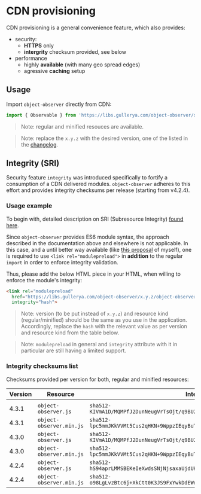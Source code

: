 # CDN provisioning

CDN provisioning is a general convenience feature, which also provides:
- security:
  - __HTTPS__ only
  - __intergrity__ checksum provided, see below
- performance
  - highly __available__ (with many geo spread edges)
  - agressive __caching__ setup

## Usage

Import `object-observer` directly from CDN:
```js
import { Observable } from 'https://libs.gullerya.com/object-observer/x.y.z/object-observer.min.js';
```

> Note: regular and minified resouces are available.

> Note: replace the `x.y.z` with the desired version, one of the listed in the [changelog](changelog.md).

## Integrity (SRI)

Security feature `integrity` was introduced specifically to fortify a consumption of a CDN delivered modules.
`object-observer` adheres to this effort and provides integrity checksums per release (starting from v4.2.4).

### Usage example

To begin with, detailed description on SRI (Subresource Integrity) [found here](https://developer.mozilla.org/en-US/docs/Web/Security/Subresource_Integrity).

Since `object-observer` provides ES6 module syntax, the approach described in the documentation above and elsewhere is not applicable.
In this case, and a until better way available (like [this proposal](https://github.com/tc39/proposal-import-assertions/issues/113) of myself), one is required to use `<link rel="modulepreload">` in __addition__ to the regular `import` in order to enforce integrity validation.

Thus, please add the below HTML piece in your HTML, when willing to enforce the module's integrity:
```html
<link rel="modulepreload" 
  href="https://libs.gullerya.com/object-observer/x.y.z/object-observer.min.js"
  integrity="hash">
```

> Note: version (to be put instead of `x.y.z`) and resource kind (regular/minified) should be the same as you use in the application. Accordingly, replace the `hash` with the relevant value as per version and resource kind from the table below.

> Note: `modulepreload` in general and `integrity` attribute with it in particular are still having a limited support.

### Integrity checksums list

Checksums provided per version for both, regular and minified resources:

| Version | Resource | Integrity checksum (hash) |
|---------|----------|---------------------------|
|<!--INSERT-MARKER-->
| 4.3.1 | `object-observer.js` | `sha512-KIVmA1D/MQMPfJ2DunNeugVrTsOjt/q9BU2+C2E4PEMT+Om5kRE8nl/at+zBKbO7yUih/T9VmiQw50mROPfI/A==` |
| 4.3.1 | `object-observer.min.js` | `sha512-lpc5mmJKkVVMt5Cus2qHKN+9WppzIEqyBuT1ROmI2w+dC+RRwi0jB9p0El55Yoh2m5cmDOcXbv3YMyWQd22oZA==` |
| 4.3.0 | `object-observer.js` | `sha512-KIVmA1D/MQMPfJ2DunNeugVrTsOjt/q9BU2+C2E4PEMT+Om5kRE8nl/at+zBKbO7yUih/T9VmiQw50mROPfI/A==` |
| 4.3.0 | `object-observer.min.js` | `sha512-lpc5mmJKkVVMt5Cus2qHKN+9WppzIEqyBuT1ROmI2w+dC+RRwi0jB9p0El55Yoh2m5cmDOcXbv3YMyWQd22oZA==` |
| 4.2.4 | `object-observer.js` | `sha512-hS94aprLMMSBEKeIeXwdsSNjNjsaxaUjdUH029d5fga93buCNxXMcgusb5ELGUhbzi2qkjfQT8s/6m2PnwvCsQ==` |
| 4.2.4 | `object-observer.min.js` | `sha512-o98LgLvzBtc6j+XkCtt0K3JS9FxYwkDdEWduD1yX8gqRtte1Eg5E8iTfoKzLC+fcB2fYrmzrQM3G2mLm8Z1nOQ==` |
